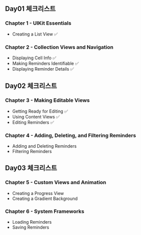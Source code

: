 ## Day01 체크리스트
### Chapter 1 - UIKit Essentials
* Creating a List View ✅

### Chapter 2 - Collection Views and Navigation
* Displaying Cell Info ✅
* Making Reminders Identifiable ✅
* Displaying Reminder Details ✅

## Day02 체크리스트
### Chapter 3 - Making Editable Views
* Getting Ready for Editing ✅
* Using Content Views ✅
* Editing Reminders ✅

### Chapter 4 - Adding, Deleting, and Filtering Reminders
* Adding and Deleting Reminders 
* Filtering Reminders

## Day03 체크리스트
### Chapter 5 - Custom Views and Animation
* Creating a Progress View
* Creating a Gradient Background

### Chapter 6 - System Frameworks
* Loading Reminders
* Saving Reminders